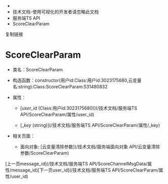   * [](/)
  * 技术文档-使用可视化的开发者请忽略此文档
  * 服务端TS API
  * ScoreClearParam

复制链接

# ScoreClearParam

  * 类名：ScoreClearParam

  * 构造函数：constructor(用户id:Class:用户id:3023175680,云变量名:string):Class:ScoreClearParam:531480832

  * 属性：

    * [_user_id_ (Class:用户id:3023175680)](/技术文档/服务端TS API/ScoreClearParam/属性/user_id)

    * [__key_ (string)](/技术文档/服务端TS API/ScoreClearParam/属性/_key)

  * 相关页面：

    * 面向对象: [云变量清除参数](/技术文档/服务端面向对象 API/云变量清除参数/ScoreClearParam)

[上一页message_id](/技术文档/服务端TS
API/ScoreChannelMsgData/属性/message_id)[下一页user_id](/技术文档/服务端TS
API/ScoreClearParam/属性/user_id)


